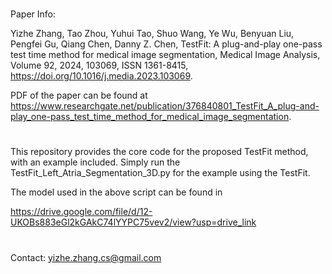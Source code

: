 #
Paper Info:

Yizhe Zhang, Tao Zhou, Yuhui Tao, Shuo Wang, Ye Wu, Benyuan Liu, Pengfei Gu, Qiang Chen, Danny Z. Chen,
TestFit: A plug-and-play one-pass test time method for medical image segmentation,
Medical Image Analysis,
Volume 92,
2024,
103069,
ISSN 1361-8415,
https://doi.org/10.1016/j.media.2023.103069.

PDF of the paper can be found at https://www.researchgate.net/publication/376840801_TestFit_A_plug-and-play_one-pass_test_time_method_for_medical_image_segmentation.

#
This repository provides the core code for the proposed TestFit method, with an example included. Simply run the TestFit_Left_Atria_Segmentation_3D.py for the example using the TestFit.

The model used in the above script can be found in

https://drive.google.com/file/d/12-UKOBs883eGl2kGAkC74lYYPC75vev2/view?usp=drive_link

#
Contact: yizhe.zhang.cs@gmail.com
